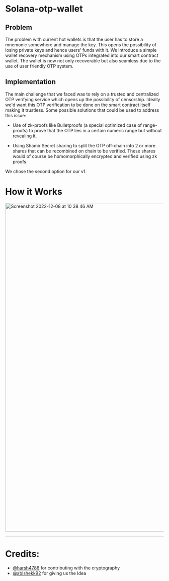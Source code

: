 # Solana-otp-wallet

## Problem
The problem with current hot wallets is that the user has to store a mnemonic somewhere and manage the key. 
This opens the possibility of losing private keys and hence users' funds with it. We introduce a simple wallet recovery mechanism 
using OTPs integrated into our smart contract wallet. 
The wallet is now not only recoverable but also seamless due to the use of user friendly OTP system.

## Implementation
The main challenge that we faced was to rely on a trusted and centralized OTP verifying service which opens up the possibility of censorship. Ideally we'd want this OTP verification to be done on the smart contract itself making it trustless.
Some possible solutions that could be used to address this issue:

   - Use of zk-proofs like Bulletproofs (a special optimized case of range-proofs) to prove that the OTP lies in a certain numeric range but without revealing it.

   - Using Shamir Secret sharing to split the OTP off-chain into 2 or more shares that can be recombined on chain to be verified. These shares would of course be homomorphically encrypted and verified using zk proofs.
    
We chose the second option for our v1.

# How it Works

<img width="1045" alt="Screenshot 2022-12-08 at 10 38 46 AM" src="https://user-images.githubusercontent.com/32778608/206385196-59d0be55-5106-465e-9b1c-7affa9273bc4.png">

<hr/>

# Credits: 
  - [@harsh4786](https://github.com/harsh4786) for contributing with the cryptography
  - [@abishekk92](https://github.com/abishekk92) for giving us the Idea
